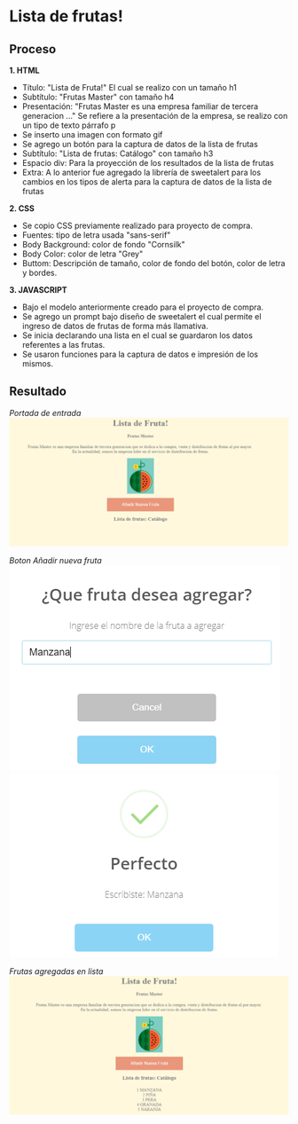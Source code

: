 # Lista de frutas!
 
## Proceso

 **1. HTML**
+ Título: "Lista de Fruta!"  El cual se realizo con un tamaño h1
+ Subtítulo: "Frutas Master"  con tamaño h4
+ Presentación: "Frutas Master es una empresa familiar de tercera generacion ..." 
  Se refiere a la presentación de la empresa, se realizo con un tipo de texto párrafo p
+ Se inserto una imagen con formato gif
+ Se agrego un botón para la captura de datos de la lista de frutas
+ Subtítulo: "Lista de frutas: Catálogo" con tamaño h3
+ Espacio div: Para la proyección de los resultados de la lista de frutas
+ Extra: A lo anterior fue agregado la librería de sweetalert para los cambios en los tipos de alerta
  para la captura de datos de la lista de frutas


**2. CSS**
+ Se copio CSS previamente realizado para proyecto de compra.
+ Fuentes: tipo de letra usada "sans-serif"
+ Body Background: color de fondo "Cornsilk"
+ Body Color: color de letra "Grey"
+ Buttom: Descripción de tamaño, color de fondo del botón, color de letra y bordes.


**3. JAVASCRIPT**
+ Bajo el modelo anteriormente creado para el proyecto de compra.
+ Se agrego un prompt bajo diseño de sweetalert el cual permite el ingreso de datos de frutas de forma más llamativa.
+ Se inicia declarando una lista en el cual se guardaron los datos referentes a las frutas.
+ Se usaron funciones para la captura de datos e impresión de los mismos.

## Resultado
*Portada de entrada*
![Alt-Text](capture.png)

*Boton Añadir nueva fruta*
![Alt-Text](boton.png)  
![Alt-Text](boton2.png)

*Frutas agregadas en lista*
![Alt-Text](lista.png)
